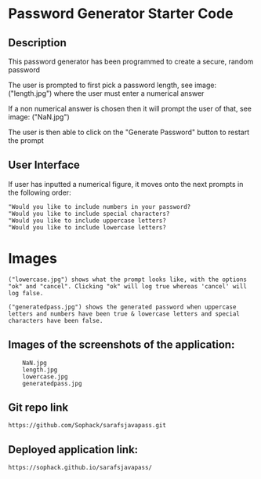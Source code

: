 # Password Generator Starter Code

## Description

 This password generator has been programmed to create a secure, random password 

 The user is prompted to first pick a password length, see image: ("length.jpg") where the user must enter a numerical answer

 If a non numerical answer is chosen then it will prompt the user of that, see image: ("NaN.jpg")

 The user is then able to click on the "Generate Password" button to restart the prompt 

## User Interface

 If user has inputted a numerical figure, it moves onto the next prompts in the following order: 

    "Would you like to include numbers in your password? 
    "Would you like to include special characters? 
    "Would you like to include uppercase letters? 
    "Would you like to include lowercase letters? 

# Images

    ("lowercase.jpg") shows what the prompt looks like, with the options "ok" and "cancel". Clicking "ok" will log true whereas 'cancel' will log false. 

    ("generatedpass.jpg") shows the generated password when uppercase letters and numbers have been true & lowercase letters and special characters have been false. 


## Images of the screenshots of the application:

        NaN.jpg
        length.jpg
        lowercase.jpg
        generatedpass.jpg
 

## Git repo link 

    https://github.com/Sophack/sarafsjavapass.git


## Deployed application link: 

    https://sophack.github.io/sarafsjavapass/


